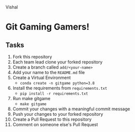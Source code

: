 Vishal

# Git Gaming Gamers!

## Tasks

1. Fork this repository
2. Each team lead clone your forked repository
3. Create a branch called `add/<your-name>`
4. Add your name to the `README.md` file
5. Create a Virtual Environment
    - ```conda create -n gitgame python=3.8```
6. Install the requirements from `requirements.txt`
    - ```pip install -r requirements.txt```
7. Run make gitgame
    - ```make gitgame```
8. Commit your changes with a meaningful commit message
9. Push your changes to your forked repository
10. Create a Pull Request to this repository
11. Comment on someone else's Pull Request